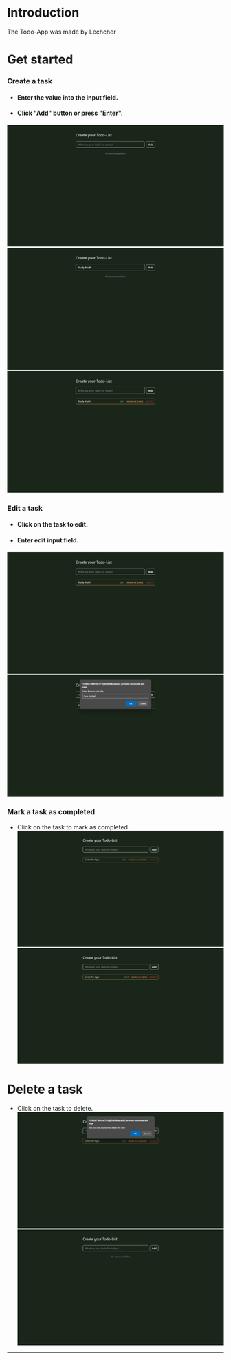 # Introduction
The Todo-App was made by Lechcher

# Get started
### Create a task
- #### Enter the value into the input field.
- #### Click "Add" button or press "Enter".
![Add](./assets/images/1.png)
![Title](./assets/images/2.png)
![Edit](./assets/images/3.png)

### Edit a task
- #### Click on the task to edit.
- #### Enter edit input field.
![Edit](./assets/images/3.png)
![Edit](./assets/images/4.png)

### Mark a task as completed
-  Click on the task to mark as completed.
![Edit](./assets/images/5.png)
![Edit](./assets/images/6.png)

# Delete a task
-  Click on the task to delete.
![Edit](./assets/images/7.png)
![Edit](./assets/images/1.png)
---